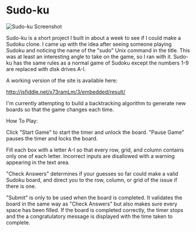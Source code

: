# Sudo-ku

![Sudo-ku Screenshot](https://cloud.githubusercontent.com/assets/10775357/5987943/d1514832-a914-11e4-9b46-e6837b8928dc.png)

Sudo-ku is a short project I built in about a week to see if I could make a Sudoku clone. I came up with the idea after seeing someone playing Sudoku and noticing the name of the "sudo" Unix command in the title. This was at least an interesting angle to take on the game, so I ran with it. Sudo-ku has the same rules as a normal game of Sudoku except the numbers 1-9 are replaced with disk drives A-I.

A working version of the site is available here:

http://jsfiddle.net/x73ramLm/3/embedded/result/

I'm currently attempting to build a backtracking algorithm to generate new boards so that the game changes each time.

How To Play:

Click "Start Game" to start the timer and unlock the board. "Pause Game" pauses the timer and locks the board.

Fill each box with a letter A-I so that every row, grid, and column contains only one of each letter. Incorrect inputs are
disallowed with a warning appearing in the text area.

"Check Answers" determines if your guesses so far could make a valid Sudoku board, and direct you to the row, column, or grid of the issue if there is one.

"Submit" is only to be used when the board is completed. It validates the board in the same way as "Check Answers" but also makes sure every space has been filled. If the board is completed correctly, the timer stops and the a congratulatory message is displayed with the time taken to complete.


